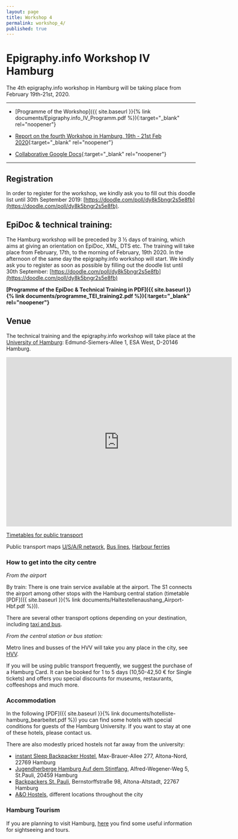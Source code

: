 ```yaml
---
layout: page
title: Workshop 4
permalink: workshop_4/
published: true
---
```




# Epigraphy.info Workshop IV Hamburg

The 4th epigraphy.info workshop in Hamburg will be taking place from February 19th-21st, 2020. 


---
* [Programme of the Workshop]({{ site.baseurl }}{% link documents/Epigraphy.info_IV_Programm.pdf %}){:target="_blank" rel="noopener"}

* [Report on the fourth Workshop in Hamburg, 19th - 21st Feb 2020](https://archiv.ub.uni-heidelberg.de/volltextserver/28950/){:target="_blank" rel="noopener"}

* [Collaborative Google Docs](https://docs.google.com/document/d/1FBA9IOQ57pCtnyV7ybjuc2WhNrA916tBy48reAaTPqM/edit?usp=sharing){:target="_blank" rel="noopener"}

---

## Registration

In order to register for the workshop, we kindly ask you to fill out this doodle list until 30th September 2019: [https://doodle.com/poll/dy8k5bngr2s5e8fb](https://doodle.com/poll/dy8k5bngr2s5e8fb).


## EpiDoc & technical training:

The Hamburg workshop will be preceded by 3 ½ days of training, which aims at giving an orientation on EpiDoc, XML, DTS etc.
The training will take place from February, 17th, to the morning of February, 19th 2020. In the afternoon of the same day the epigraphy.info workshop will start.
We kindly ask you to register as soon as possible by filling out the doodle list until 30th September: [https://doodle.com/poll/dy8k5bngr2s5e8fb](https://doodle.com/poll/dy8k5bngr2s5e8fb)

**[Programme of the EpiDoc & Technical Training in PDF]({{ site.baseurl }}{% link documents/programme_TEI_training2.pdf %}){:target="_blank" rel="noopener"}**

## Venue

The technical training and the epigraphy.info workshop will take place at the [University of Hamburg](https://www.uni-hamburg.de/en/): Edmund-Siemers-Allee 1, ESA West, D-20146 Hamburg.

<iframe src="https://www.google.com/maps/embed?pb=!1m18!1m12!1m3!1d2567.088842443947!2d9.984432751546963!3d53.56454222992736!2m3!1f0!2f0!3f0!3m2!1i1024!2i768!4f13.1!3m3!1m2!1s0x47b18f3cc081add1%3A0xf69e59b531672643!2sEdmund-Siemers-Allee%201%2C%2020146%20Hamburg%2C%20Germany!5e1!3m2!1sen!2sdk!4v1611063880027!5m2!1sen!2sdk" width="600" height="450" frameborder="0" style="border:0;" allowfullscreen="" aria-hidden="false" tabindex="0"></iframe>

[Timetables for public transport](https://geofox.hvv.de/jsf/home.seam?clear=true&language=en)

Public transport maps [U/S/A/R network](https://www.hvv.de/resource/blob/2446/18ba0c9adf2ccca10aec9eff89b30b01/mfa-einstiegshilfen-hvv-data.pdf), [Bus lines](https://www.hvv.de/resource/blob/2620/1b1cfe947ec01339f965c717e533341c/hvv-linienplan-metrobus-alle-schem-data.pdf), [Harbour ferries](https://www.hvv.de/resource/blob/2448/257aaff517ba3e7dd04f54178dc4744b/hvv-linienplan-hafenfaehren-data.pdf)

### How to get into the city centre

*From the airport*

By train: There is one train service available at the airport. The S1 connects the airport among other stops with the Hamburg central station (timetable [PDF]({{ site.baseurl }}{% link documents/Haltestellenaushang_Airport-Hbf.pdf %})).

There are several other transport options depending on your destination, including [taxi and bus](https://www.hamburg-airport.de/de/busse_bahn_und_transfer.php).

*From the central station or bus station:*

Metro lines and busses of the HVV will take you any place in the city, see [HVV](https://geofox.hvv.de/jsf/home.seam?clear=true&language=en).

If you will be using public transport frequently, we suggest the purchase of a Hamburg Card. It can be booked for 1 to 5 days (10,50-42,50 € for Single tickets) and offers you special discounts for museums, restaurants, coffeeshops and much more.

### Accommodation

In the following [PDF]({{ site.baseurl }}{% link documents/hotelliste-hamburg_bearbeitet.pdf %}) you can find some hotels with special conditions for guests of the Hamburg University. If you want to stay at one of these hotels, please contact us.

There are also modestly priced hostels not far away from the university:

* [instant Sleep Backpacker Hostel](https://instantsleep.com/), Max-Brauer-Allee 277, Altona-Nord, 22769 Hamburg
* [Jugendherberge Hamburg Auf dem Stintfang](https://www.jugendherberge.de/jugendherbergen/hamburg-stintfang-523/portraet/), Alfred-Wegener-Weg 5, St.Pauli, 20459 Hamburg
* [Backpackers St. Pauli](https://www.backpackers-stpauli.de/), Bernstorffstraße 98, Altona-Altstadt, 22767 Hamburg
* [A&O Hostels](https://www.aohostels.com/de/jugendherberge/jugendherberge-hamburg/?gclid=EAIaIQobChMIoI6toKa55AIVieh3Ch1Mdwl0EAAYAiAAEgLIGvD_BwE), different locations throughout the city 


### Hamburg Tourism

If you are planning to visit Hamburg, [here](https://www.hamburg-travel.com/?_ga=2.89534107.1622328704.1567513620-860014801.1567513620&trcontrol=0) you find some useful information for sightseeing and tours.




